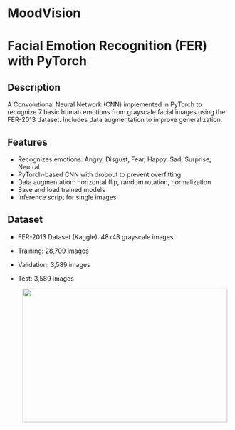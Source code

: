 # MoodVision
# Facial Emotion Recognition (FER) with PyTorch

## Description
A Convolutional Neural Network (CNN) implemented in PyTorch to recognize 7 basic human emotions from grayscale facial images using the FER-2013 dataset. Includes data augmentation to improve generalization.

## Features
- Recognizes emotions: Angry, Disgust, Fear, Happy, Sad, Surprise, Neutral
- PyTorch-based CNN with dropout to prevent overfitting
- Data augmentation: horizontal flip, random rotation, normalization
- Save and load trained models
- Inference script for single images

## Dataset
- FER-2013 Dataset (Kaggle): 48x48 grayscale images
- Training: 28,709 images
- Validation: 3,589 images
- Test: 3,589 images

   <p align="center">
   <img width="460" height="300" src="https://www.google.com/url?sa=i&url=https%3A%2F%2Ftenor.com%2Fsearch%2Fcalcifer-ghibli-gifs&psig=AOvVaw1uOehthyakqBdJtoEARFjW&ust=1756297130341000&source=images&cd=vfe&opi=89978449&ved=0CBQQjRxqFwoTCIDAt_C6qI8DFQAAAAAdAAAAABBX">
   </p>

